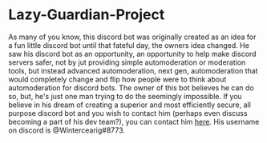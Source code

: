 # Lazy-Guardian-Project
As many of you know, this discord bot was originally created as an idea for a fun little discord bot until that fateful day, the owners idea changed. He saw his discord bot as an opportunity, an opportunity to help make discord servers safer, not by jut providing simple automoderation or moderation tools, but instead advanced automoderation, next gen, automoderation that would completely change and flip how people were to think about automoderation for discord bots. The owner of this bot believes he can do so, but, he's just one man trying to do the seemingly impossible. If you believe in his dream of creating a superior and most efficiently secure, all purpose discord bot and you wish to contact him (perhaps even discuss becoming a part of his dev team?), you can contact him [here](https://discord.io/TheLoungingArea). His username on discord is @Wintercearig#8773.
